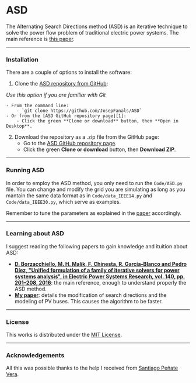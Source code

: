 # ASD
 The Alternating Search Directions method (ASD) is an iterative technique to solve the power flow problem of traditional electric power systems. The main reference is [this paper](https://www.sciencedirect.com/science/article/abs/pii/S0378779616302292).

-----------------
### Installation

There are a couple of options to install the software:

1. Clone the [ASD repository from GitHub][1]:
   
*Use this option if you are familiar with Git*
   
    - From the command line:
        - `git clone https://github.com/JosepFanals/ASD`
    - Or from the [ASD GitHub repository page][1]:
        - Click the green **Clone or download** button, then **Open in Desktop**.

2. Download the repository as a .zip file from the GitHub page:
    - Go to the [ASD GitHub repository page][1].
    - Click the green **Clone or download** button, then **Download ZIP**.
    
---------------
### Running ASD

In order to employ the ASD method, you only need to run the ```Code/ASD.py``` file. You can change and modify the grid you are simulating as long as you mantain the same data format as in ```Code/data_IEEE14.py``` and ```Code/data_IEEE30.py```, which serve as examples.

Remember to tune the parameters as explained in the [paper](https://github.com/JosepFanals/ASD/blob/master/Escrit/bare_jrnl.pdf) accordingly.

---------------
### Learning about ASD

I suggest reading the following papers to gain knowledge and ituition about ASD:
* **[D. Borzacchiello, M. H. Malik, F. Chinesta, R. García-Blanco and Pedro Díez, "Unified formulation of a family of iterative solvers for power systems analysis", in Electric Power Systems Research, vol. 140, pp. 201–208, 2016](https://www.sciencedirect.com/science/article/abs/pii/S0378779616302292)**: the main reference, enough to understand properly the ASD method.
* **[My paper](https://github.com/JosepFanals/ASD/blob/master/Escrit/bare_jrnl.pdf)**: details the modification of search directions and the modeling of PV buses. This causes the algorithm to be faster.

------------
### License

This works is distributed under the [MIT License](https://opensource.org/licenses/MIT).

---------------------
### Acknowledgements

All this was possible thanks to the help I received from [Santiago Peñate Vera](https://github.com/SanPen).

[1]: https://github.com/JosepFanals/ASD
